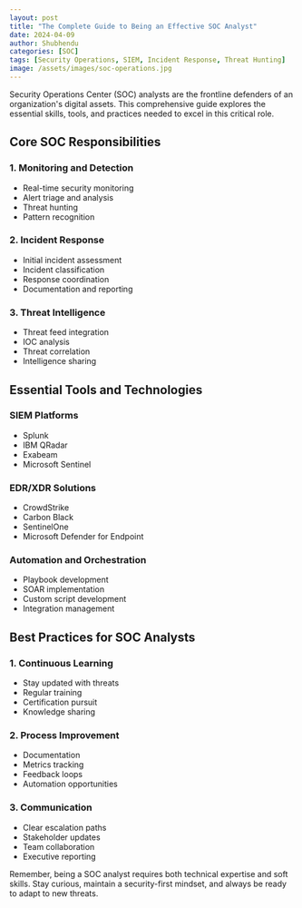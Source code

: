 ```yaml
---
layout: post
title: "The Complete Guide to Being an Effective SOC Analyst"
date: 2024-04-09
author: Shubhendu
categories: [SOC]
tags: [Security Operations, SIEM, Incident Response, Threat Hunting]
image: /assets/images/soc-operations.jpg
---
```


Security Operations Center (SOC) analysts are the frontline defenders of an organization's digital assets. This comprehensive guide explores the essential skills, tools, and practices needed to excel in this critical role.

## Core SOC Responsibilities

### 1. Monitoring and Detection
- Real-time security monitoring
- Alert triage and analysis
- Threat hunting
- Pattern recognition

### 2. Incident Response
- Initial incident assessment
- Incident classification
- Response coordination
- Documentation and reporting

### 3. Threat Intelligence
- Threat feed integration
- IOC analysis
- Threat correlation
- Intelligence sharing

## Essential Tools and Technologies

### SIEM Platforms
- Splunk
- IBM QRadar
- Exabeam
- Microsoft Sentinel

### EDR/XDR Solutions
- CrowdStrike
- Carbon Black
- SentinelOne
- Microsoft Defender for Endpoint

### Automation and Orchestration
- Playbook development
- SOAR implementation
- Custom script development
- Integration management

## Best Practices for SOC Analysts

### 1. Continuous Learning
- Stay updated with threats
- Regular training
- Certification pursuit
- Knowledge sharing

### 2. Process Improvement
- Documentation
- Metrics tracking
- Feedback loops
- Automation opportunities

### 3. Communication
- Clear escalation paths
- Stakeholder updates
- Team collaboration
- Executive reporting

Remember, being a SOC analyst requires both technical expertise and soft skills. Stay curious, maintain a security-first mindset, and always be ready to adapt to new threats. 